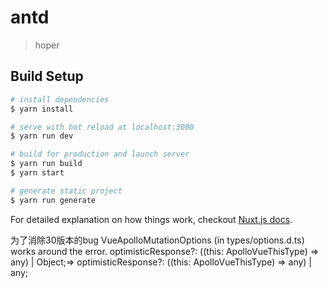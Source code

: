 # antd

> hoper

## Build Setup

``` bash
# install dependencies
$ yarn install

# serve with hot reload at localhost:3000
$ yarn run dev

# build for production and launch server
$ yarn run build
$ yarn start

# generate static project
$ yarn run generate
```

For detailed explanation on how things work, checkout [Nuxt.js docs](https://nuxtjs.org).

为了消除30版本的bug
VueApolloMutationOptions (in types/options.d.ts) works around the error.
optimisticResponse?: ((this: ApolloVueThisType<V>) => any) | Object;=>
optimisticResponse?: ((this: ApolloVueThisType<V>) => any) | any;
